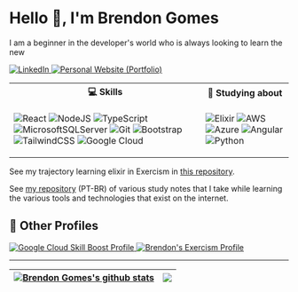 # Hello 👋, I'm Brendon Gomes

I am a beginner in the developer's world who is always looking to learn the new

<a href="https://www.linkedin.com/in/brendon-gomes-da-silva8/" target="_blank">
    <img src="https://img.shields.io/badge/-Linkedin-blue?style=flat&logo=Linkedin&logoColor=white" title="LinkedIn Profile" alt="LinkedIn">
</a>
<a href="https://brendongomes.vercel.app/" target="_blank">
    <img src="https://img.shields.io/badge/-Personal_Website_(Portfolio)-202020?style=flat&logo=next.js&logoColor=white" title="My Personal Website (Portfolio)" alt="Personal Website (Portfolio)">
</a>

<table style="max-width:600px">
  <tr>
    <th> <b>💻 Skills</b> </th>
    <th> <b>💭 Studying about</b> </th>
  </tr>
  <tr>
    <td>

  ![React](https://img.shields.io/badge/React-%2320232a.svg?style=for-the-badge&style=flat&logo=react&logoColor=%2361DAFB)
  ![NodeJS](https://img.shields.io/badge/Node.js-6DA55F?style=for-the-badge&style=flat&logo=node.js&logoColor=white)
  ![TypeScript](https://img.shields.io/badge/TypeScript-%23007ACC.svg?style=for-the-badge&style=flat&logo=typescript&logoColor=white)
  ![MicrosoftSQLServer](https://img.shields.io/badge/SQL%20Server-CC2927?style=for-the-badge&style=flat&logo=microsoft%20sql%20server&logoColor=white)
  ![Git](https://img.shields.io/badge/Git-%23F05033.svg?style=for-the-badge&style=flat&logo=git&logoColor=white)
  ![Bootstrap](https://img.shields.io/badge/Bootstrap-%23563D7C.svg?style=for-the-badge&style=flat&logo=bootstrap&logoColor=white)
  ![TailwindCSS](https://img.shields.io/badge/Tailwindcss-%2338B2AC.svg?style=for-the-badge&style=flat&logo=tailwind-css&logoColor=white)
  ![Google Cloud](https://img.shields.io/badge/Google_Cloud-%234285F4.svg?style=for-the-badge&style=flat&logo=google-cloud&logoColor=white)
    </td>
    <td>

![Elixir](https://img.shields.io/badge/Elixir-4B275F?style=for-the-badge&style=flat&logo=elixir&logoColor=white)
![AWS](https://img.shields.io/badge/AWS-%23FF9900.svg?style=for-the-badge&style=flat&logo=amazon-aws&logoColor=white)
![Azure](https://img.shields.io/badge/Azure-%230072C6.svg?style=for-the-badge&style=flat&logo=microsoftazure&logoColor=white)
![Angular](https://img.shields.io/badge/Angular-%23DD0031.svg?style=for-the-badge&style=flat&logo=angular&logoColor=white)
![Python](https://img.shields.io/badge/Python-3670A0?style=for-the-badge&style=flat&logo=python&logoColor=ffdd54)
    </td>
  </tr>

</table>

See my trajectory learning elixir in Exercism in [this repository](https://github.com/Brendon3578/elixir-learning-exercises).

See [my repository](https://github.com/Brendon3578/material-de-estudos) (PT-BR) of various study notes that I take while learning the various tools and technologies that exist on the internet.

## 🔮 Other Profiles

<a href="https://www.cloudskillsboost.google/public_profiles/b8bc780d-98fd-49bd-854a-39ea9b898b1c" target="_blank">
  <img src="https://img.shields.io/badge/Google_Cloud_Skill_Boost_Badges-4285F4?style=flat&logo=google-cloud&logoColor=white" alt="Google Cloud Skill Boost Profile" title="Brendon Gomes's Google Cloud Skill Boost Profile">
</a>
<a href="https://exercism.org/profiles/Brendon3578" target="_blank">
    <img src="https://img.shields.io/badge/Exercism_Profile-009CAB?style=flat&logo=exercism&logoColor=white" title="My Exercism Profile" title="Brendon's Exercism Profile" alt="Brendon's Exercism Profile">
</a>

---

| <a href="#"><img align="center" src="https://github-readme-stats.vercel.app/api?username=Brendon3578&theme=dark&show_icons=true&hide_border=false&count_private=false" alt="Brendon Gomes's github stats" /></a> | <a href="#"><img align="center" src="https://github-readme-stats.vercel.app/api/top-langs/?username=Brendon3578&theme=dark&show_icons=true&hide_border=true&layout=compact" /></a> |
| ------------- | ------------- |

<!---
Brendon3578/Brendon3578 is a ✨ special ✨ repository because its `README.md` (this file) appears on your GitHub profile.
You can click the Preview link to take a look at your changes.
--->
